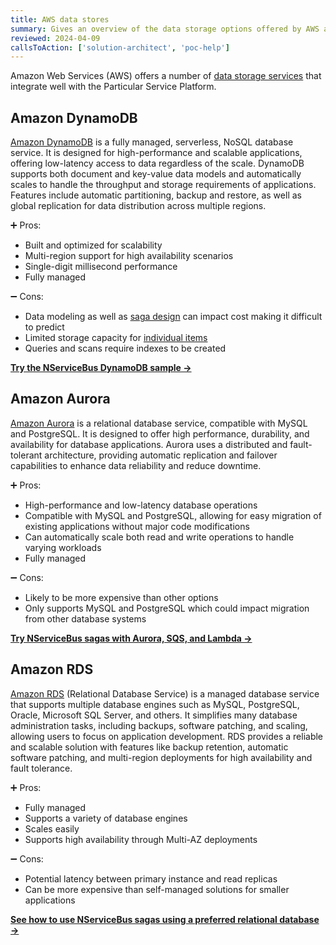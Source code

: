 ```yaml
---
title: AWS data stores
summary: Gives an overview of the data storage options offered by AWS and how to use them with the Particular Service Platform
reviewed: 2024-04-09
callsToAction: ['solution-architect', 'poc-help']
---
```


Amazon Web Services (AWS) offers a number of [data storage services](https://aws.amazon.com/getting-started/decision-guides/databases-on-aws-how-to-choose/) that integrate well with the Particular Service Platform.

## Amazon DynamoDB

[Amazon DynamoDB](https://aws.amazon.com/dynamodb/) is a fully managed, serverless, NoSQL database service. It is designed for high-performance and scalable applications, offering low-latency access to data regardless of the scale. DynamoDB supports both document and key-value data models and automatically scales to handle the throughput and storage requirements of applications. Features include automatic partitioning, backup and restore, as well as global replication for data distribution across multiple regions.

:heavy_plus_sign: Pros:

- Built and optimized for scalability
- Multi-region support for high availability scenarios
- Single-digit millisecond performance
- Fully managed

:heavy_minus_sign: Cons:

- Data modeling as well as [saga design](/nservicebus/sagas/concurrency.md#high-load-scenarios-redesign-the-sagas) can impact cost making it difficult to predict
- Limited storage capacity for [individual items](https://docs.aws.amazon.com/amazondynamodb/latest/developerguide/ServiceQuotas.html#limits-items)
- Queries and scans require indexes to be created

[**Try the NServiceBus DynamoDB sample →**](/samples/aws/dynamodb-simple/)

## Amazon Aurora

[Amazon Aurora](https://aws.amazon.com/rds/aurora/) is a relational database service, compatible with MySQL and PostgreSQL. It is designed to offer high performance, durability, and availability for database applications. Aurora uses a distributed and fault-tolerant architecture, providing automatic replication and failover capabilities to enhance data reliability and reduce downtime.

:heavy_plus_sign: Pros:

- High-performance and low-latency database operations
- Compatible with MySQL and PostgreSQL, allowing for easy migration of existing applications without major code modifications
- Can automatically scale both read and write operations to handle varying workloads
- Fully managed

:heavy_minus_sign: Cons:

- Likely to be more expensive than other options
- Only supports MySQL and PostgreSQL which could impact migration from other database systems

[**Try NServiceBus sagas with Aurora, SQS, and Lambda →**](/samples/aws/sagas-lambda-aurora/)

## Amazon RDS

[Amazon RDS](https://aws.amazon.com/rds/) (Relational Database Service) is a managed database service that supports multiple database engines such as MySQL, PostgreSQL, Oracle, Microsoft SQL Server, and others. It simplifies many database administration tasks, including backups, software patching, and scaling, allowing users to focus on application development. RDS provides a reliable and scalable solution with features like backup retention, automatic software patching, and multi-region deployments for high availability and fault tolerance.

:heavy_plus_sign: Pros:

- Fully managed
- Supports a variety of database engines
- Scales easily
- Supports high availability through Multi-AZ deployments

:heavy_minus_sign: Cons:

- Potential latency between primary instance and read replicas
- Can be more expensive than self-managed solutions for smaller applications

[**See how to use NServiceBus sagas using a preferred relational database →**](/samples/sql-persistence/simple/)

